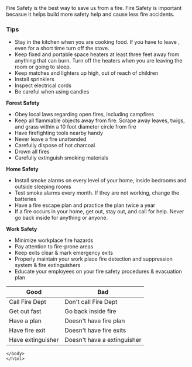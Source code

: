 <!DOCTYPE html>
<html>
    <head>
        <meta charset="utf-8">
        <title>Fire Safety Tips</title>
  </head>
  <body>
Fire Safety is the best way to save us from a fire. Fire Safety is important becasue it helps build more safety help and cause less fire accidents.


### Tips

* Stay in the kitchen when you are cooking food. If you have to leave , even for a short time turn off the stove.
* Keep fixed and portable space heaters at least three feet away from anything that can burn. Turn off the heaters when you are leaving the room or going to sleep.
* Keep matches and lighters up high, out of reach of children
* Install sprinklers
* Inspect electrical cords
* Be careful when using candles

**Forest Safety**
* Obey local laws regarding open fires, including campfires
* Keep all flammable objects away from fire. Scrape away leaves, twigs, and grass within a 10 foot diameter circle from fire
* Have firefighting tools nearby handy
* Never leave a fire unattended 
* Carefully dispose of hot charcoal
* Drown all fires
* Carefully extinguish smoking materials

**Home Safety**
* Install smoke alarms on every level of your home, inside bedrooms and outside sleeping rooms
* Test smoke alarms every month. If they are not working, change the batteries
* Have a fire escape plan and practice the plan twice a year
* If a fire occurs in your home, get out, stay out, and call for help. Never go back inside for anything or anyone.

**Work Safety**
* Minimize workplace fire hazards
* Pay attention to fire-prone areas
* Keep exits clear & mark emergency exits
* Properly maintain your work place fire detection and suppression system & fire extinguishers 
* Educate your employees on your fire safety procedures & evacuation plan

Good          | Bad
------------- | -------------
Call Fire Dept| Don't call Fire Dept
Get out fast  | Go back inside fire
Have a plan   | Doesn't have fire plan
Have fire exit| Doesn't have fire exits
Have extinguisher| Doesn't have a extinguisher

    </body>
    </html>
